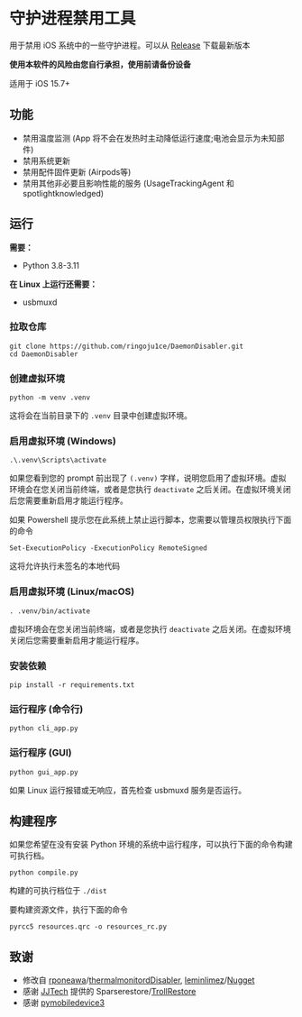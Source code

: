 # 守护进程禁用工具

用于禁用 iOS 系统中的一些守护进程。可以从 [Release](https://github.com/ringoju1ce/DaemonDisabler/releases/latest) 下载最新版本

**使用本软件的风险由您自行承担，使用前请备份设备**

适用于 iOS 15.7+

<!--**重要**：您使用本软件对系统的修改在升级系统后也**依然保留**。但是，**升级到不支持的系统会让您无法再使用本软件撤销修改**。
此外，这些修改在您备份设备的时候**也会被一同备份，然后在还原备份的时候被带回到设备上**；**对于将这台设备的数据转移到新设备的情况也是如此**。

简而言之：当您使用本软件修改 iOS 之后，在升级系统、备份您的设备、将此设备的数据转移到另一台设备之前，**必须**撤销您使用本软件对 iOS 的所有更改。

在支持的 iOS 版本上使用本软件撤销修改很简单：只需要连接设备，保持所有复选框不勾选，点击`应用更改`即可。

不过，即使您还是在既没有使用前的备份，也没有撤销修改的情况下升级到了不支持的版本，**您依然有机会撤销这些修改**。

您可以寻找一些能够修改 iOS 备份的软件，打开一个备份，修改`DatabaseDomain/com.apple.xpc.launchd/disabled.plist`，寻找并删除以下的键值对：(可能有些键值对不在你的文件里，这取决于你用本软件禁用了哪些服务；你的文件中键值的顺序也可能不同，这是正常的；除了下面列出的键值对，不要碰其他任何东西)
```
com.apple.thermalmonitord
com.apple.mobile.softwareupdated
com.apple.OTATaskingAgent
com.apple.softwareupdateservicesd
com.apple.UsageTrackingAgent
com.apple.spotlightknowledged
com.apple.mobileaccessoryupdater
com.apple.UARPUpdaterServiceLegacyAudio
com.apple.accessoryupdaterd
```
举例：假设您的`disabled.plist`文件是这样，您发现上面列出的`com.apple.UsageTrackingAgent`键值对在里面。因此您需要删除它。
```
<?xml version="1.0" encoding="UTF-8"?>
<!DOCTYPE plist PUBLIC "-//Apple//DTD PLIST 1.0//EN" "http://www.apple.com/DTDs/PropertyList-1.0.dtd">
<plist version="1.0">
<dict>
	<key>com.apple.UsageTrackingAgent</key>
	<true/>
	<key>com.apple.bootpd</key>
	<true/>
	<key>com.apple.dhcp6d</key>
	<true/>
	<key>com.apple.ftp-proxy-embedded</key>
	<false/>
	<key>com.apple.magicswitchd.companion</key>
	<true/>
	<key>com.apple.relevanced</key>
	<true/>
	<key>com.apple.security.otpaird</key>
	<true/>
</dict>
</plist>
```
删除`com.apple.UsageTrackingAgent`键值对之后看起来是这样：
```
<?xml version="1.0" encoding="UTF-8"?>
<!DOCTYPE plist PUBLIC "-//Apple//DTD PLIST 1.0//EN" "http://www.apple.com/DTDs/PropertyList-1.0.dtd">
<plist version="1.0">
<dict>
	<key>com.apple.bootpd</key>
	<true/>
	<key>com.apple.dhcp6d</key>
	<true/>
	<key>com.apple.ftp-proxy-embedded</key>
	<false/>
	<key>com.apple.magicswitchd.companion</key>
	<true/>
	<key>com.apple.relevanced</key>
	<true/>
	<key>com.apple.security.otpaird</key>
	<true/>
</dict>
</plist>
```
恢复这个修改过的备份即可撤销所有修改。-->

## 功能

* 禁用温度监测 (App 将不会在发热时主动降低运行速度;电池会显示为未知部件)
* 禁用系统更新
* 禁用配件固件更新 (Airpods等)
* 禁用其他非必要且影响性能的服务 (UsageTrackingAgent 和 spotlightknowledged)

## 运行

**需要：**

- Python 3.8-3.11

**在 Linux 上运行还需要：**

- usbmuxd

### 拉取仓库

```
git clone https://github.com/ringoju1ce/DaemonDisabler.git
cd DaemonDisabler
```

### 创建虚拟环境

```
python -m venv .venv
```

这将会在当前目录下的 `.venv` 目录中创建虚拟环境。

### 启用虚拟环境 (Windows)

```
.\.venv\Scripts\activate
```

如果您看到您的 prompt 前出现了 `(.venv)` 字样，说明您启用了虚拟环境。虚拟环境会在您关闭当前终端，或者是您执行 `deactivate` 之后关闭。在虚拟环境关闭后您需要重新启用才能运行程序。

如果 Powershell 提示您在此系统上禁止运行脚本，您需要以管理员权限执行下面的命令

```
Set-ExecutionPolicy -ExecutionPolicy RemoteSigned
```

这将允许执行未签名的本地代码

### 启用虚拟环境 (Linux/macOS)

```
. .venv/bin/activate
```

虚拟环境会在您关闭当前终端，或者是您执行 `deactivate` 之后关闭。在虚拟环境关闭后您需要重新启用才能运行程序。

### 安装依赖

```
pip install -r requirements.txt
```

### 运行程序 (命令行)

```
python cli_app.py
```

### 运行程序 (GUI)

```
python gui_app.py
```

如果 Linux 运行报错或无响应，首先检查 usbmuxd 服务是否运行。

## 构建程序

如果您希望在没有安装 Python 环境的系统中运行程序，可以执行下面的命令构建可执行档。

```
python compile.py
```

构建的可执行档位于 `./dist`

要构建资源文件，执行下面的命令

```
pyrcc5 resources.qrc -o resources_rc.py
```

## 致谢

- 修改自 [rponeawa](https://github.com/rponeawa)/[thermalmonitordDisabler](https://github.com/rponeawa/thermalmonitordDisabler), [leminlimez](https://github.com/leminlimez)/[Nugget](https://github.com/leminlimez/Nugget)
- 感谢 [JJTech](https://github.com/JJTech0130) 提供的 Sparserestore/[TrollRestore](https://github.com/JJTech0130/TrollRestore)
- 感谢 [pymobiledevice3](https://github.com/doronz88/pymobiledevice3)
